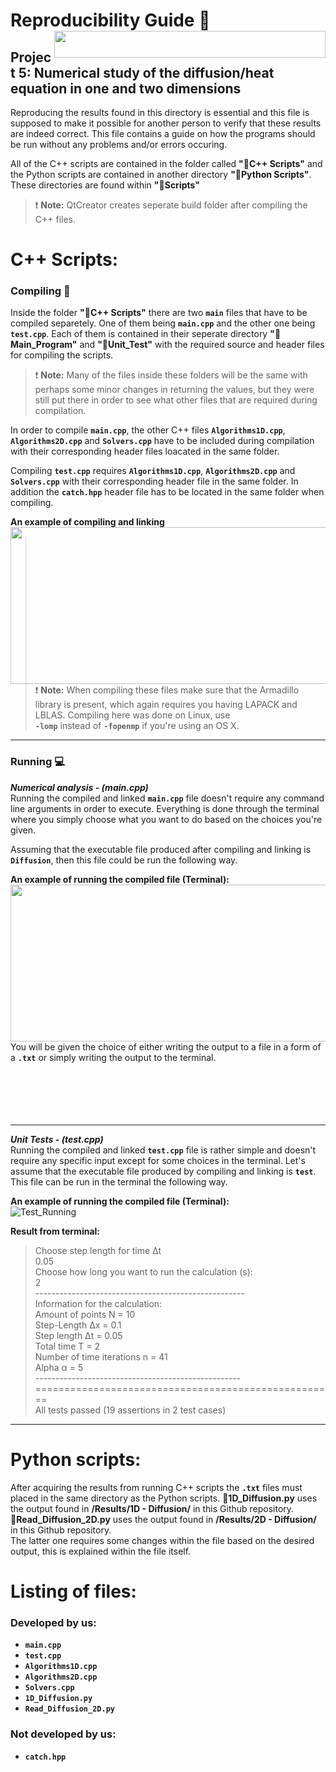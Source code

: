 # Reproducibility Guide :closed_book: <img align ="right" width="434" height="43" src="https://user-images.githubusercontent.com/54407312/68308291-e97ed600-00ac-11ea-829f-992cf0c9a1eb.gif">

## Project 5: Numerical study of the diffusion/heat equation in one and two dimensions

Reproducing the results found in this directory is essential and this file is supposed
to make it possible for another person to verify that these results are indeed correct.
This file contains a guide on how the programs should be run without any problems and/or errors occuring.

All of the C++ scripts are contained in the folder called **":file_folder:C++ Scripts"** and the Python scripts are contained in another directory **":file_folder:Python Scripts"**. These directories are found within  **":file_folder:Scripts"**

> :exclamation: **Note:** QtCreator creates seperate build folder after compiling the C++ files. 

# C++ Scripts:
### Compiling :link:

Inside the folder **":file_folder:C++ Scripts"** there are two **``main``** files that have to be compiled separetely. One of them being 
**``main.cpp``** and the other one being **``test.cpp``**. Each of them is contained in their seperate directory 
**":file_folder:Main_Program"** and **":file_folder:Unit_Test"** with the required source and header files for compiling the scripts.

> :exclamation: **Note:** Many of the files inside these folders will be the same with perhaps some minor changes in returning the
values, but they were still put there in order to see what other files that are required during compilation.

In order to compile **``main.cpp``**, the other C++ files **``Algorithms1D.cpp``**, **``Algorithms2D.cpp``** and **``Solvers.cpp``** have
to be included during compilation with their corresponding header files loacated in the same folder.

Compiling **``test.cpp``** requires **``Algorithms1D.cpp``**, **``Algorithms2D.cpp``** and **``Solvers.cpp``** with their corresponding 
header file in the same folder. In addition the **``catch.hpp``** header file has to be located in the same folder when compiling.

**An example of compiling and linking**  
<img align = "left" width="598" height="251" src="https://user-images.githubusercontent.com/54407312/71211329-30b4d500-22af-11ea-910d-9a49607a8741.gif">  

> :exclamation: **Note:** When compiling these files make sure that the Armadillo library is present, which again requires you 
having LAPACK and LBLAS. Compiling here was done on Linux, use <br/> **``-lomp``** instead of **``-fopenmp``** if you're using an OS X.

___

### Running :computer:   
***Numerical analysis - (main.cpp)***  
Running the compiled and linked **``main.cpp``** file doesn't require any command line arguments in order to execute. Everything is
done through the terminal where you simply choose what you want to do based on the choices you're given.  

Assuming that the executable file produced after compiling and linking is **``Diffusion``**, then this file could be run the
following way.  

**An example of running the compiled file (Terminal):** 
<img align = "left" width="598" height="251" src="https://user-images.githubusercontent.com/54407312/71211497-8c7f5e00-22af-11ea-96ec-7f628fbc26ee.gif">  

<br/>
<br/>

You will be given the choice of either writing the output to a file in a form of a **``.txt``** or simply writing the 
output to the terminal.
<br/>
<br/>
<br/>
<br/>
<br/>
<br/>
___

***Unit Tests - (test.cpp)***  
Running the compiled and linked **``test.cpp``** file is rather simple and doesn't require any specific input except for some choices
in the terminal. Let's assume that the executable file produced by compiling and linking is **``test``**. This file can be run in the 
terminal the following way.

**An example of running the compiled file (Terminal):**  
![Test_Running](https://user-images.githubusercontent.com/54407312/67162027-91339e80-f360-11e9-948c-8c99f60bb6ee.png)

**Result from terminal:**  
> Choose step length for time Δt  
> 0.05  
> Choose how long you want to run the calculation (s):  
> 2  
> \----------------------------------------------------  
> Information for the calculation:  
> Amount of points N = 10  
> Step-Length Δx = 0.1  
> Step length Δt = 0.05  
> Total time T = 2  
> Number of time iterations n = 41  
> Alpha α = 5  
> \---------------------------------------------------  
> \====================================================  
> All tests passed (19 assertions in 2 test cases)

___

# Python scripts:  
After acquiring the results from running C++ scripts the **``.txt``**  files must placed in the same directory as the Python scripts. 
**:page_facing_up:1D_Diffusion.py** uses the output found in **/Results/1D - Diffusion/** in this Github repository.<br/> 
**:page_facing_up:Read_Diffusion_2D.py** uses the output found in **/Results/2D - Diffusion/** in this Github repository.<br/> 
The latter one requires some changes within the file based on the desired output, this is explained within the file itself.

# Listing of files: 
### Developed by us:
* **``main.cpp``**
* **``test.cpp``**
* **``Algorithms1D.cpp``**
* **``Algorithms2D.cpp``**
* **``Solvers.cpp``**
* **``1D_Diffusion.py``**
* **``Read_Diffusion_2D.py``**

### Not developed by us:
* **``catch.hpp``**
